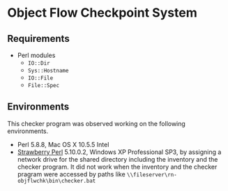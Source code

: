 # Object Flow Checkpoint System

## Requirements

- Perl modules
    - `IO::Dir`
    - `Sys::Hostname`
    - `IO::File`
    - `File::Spec`

## Environments

This checker program was observed working on the following environments.

- Perl 5.8.8, Mac OS X 10.5.5 Intel
- [Strawberry Perl](http://strawberryperl.com) 5.10.0.2, Windows XP Professional SP3, by assigning a network drive for the shared directory including the inventory and the checker program. It did not work when the inventory and the checker pragram were accessed by paths like `\\fileserver\rn-objflwchk\bin\checker.bat`
